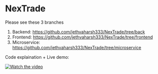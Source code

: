 # NexTrade

Please see these 3 branches
1) Backend: https://github.com/jethvaharsh333/NexTrade/tree/back
2) Frontend: https://github.com/jethvaharsh333/NexTrade/tree/frontend
3) Microservice: https://github.com/jethvaharsh333/NexTrade/tree/microservice

Code explaination + Live demo:

[![Watch the video](https://drive.google.com/uc?export=view&id=1WeHf2Y9V8LJSYLmCzmR166GW-kGC_8oQ)](https://drive.google.com/file/d/1oW49mj0_LWxwBWgNYOULSeCWsgR89Zbz/view?usp=sharing)
